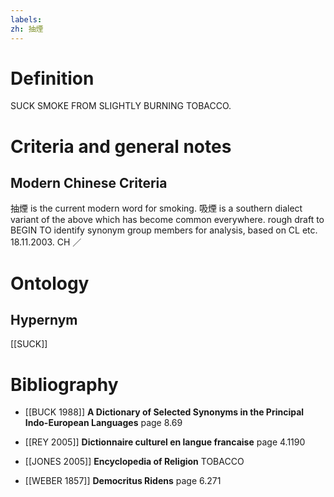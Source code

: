 ```yaml
---
labels: 
zh: 抽煙
---
```


# Definition
SUCK SMOKE FROM SLIGHTLY BURNING TOBACCO.
# Criteria and general notes
## Modern Chinese Criteria
抽煙 is the current modern word for smoking.
吸煙 is a southern dialect variant of the above which has become common everywhere.
rough draft to BEGIN TO identify synonym group members for analysis, based on CL etc. 18.11.2003. CH ／
# Ontology

## Hypernym
[[SUCK]]
# Bibliography
- [[BUCK 1988]]
**A Dictionary of Selected Synonyms in the Principal Indo-European Languages** page 8.69

- [[REY 2005]]
**Dictionnaire culturel en langue francaise** page 4.1190

- [[JONES 2005]]
**Encyclopedia of Religion** 
TOBACCO
- [[WEBER 1857]]
**Democritus Ridens** page 6.271
